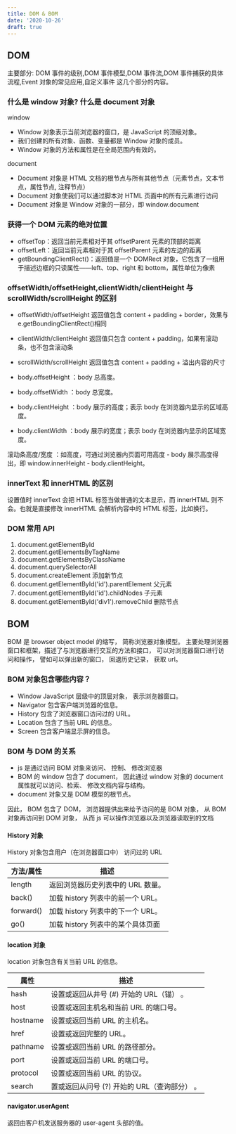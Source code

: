 ```yaml
---
title: DOM & BOM
date: '2020-10-26'
draft: true
---
```


## DOM

主要部分: DOM 事件的级别,DOM 事件模型,DOM 事件流,DOM 事件捕获的具体流程,Event 对象的常见应用,自定义事件 这几个部分的内容。

### 什么是 window 对象? 什么是 document 对象

window

- Window 对象表示当前浏览器的窗口，是 JavaScript 的顶级对象。
- 我们创建的所有对象、函数、变量都是 Window 对象的成员。
- Window 对象的方法和属性是在全局范围内有效的。

document

- Document 对象是 HTML 文档的根节点与所有其他节点（元素节点，文本节点，属性节点, 注释节点）
- Document 对象使我们可以通过脚本对 HTML 页面中的所有元素进行访问
- Document 对象是 Window 对象的一部分，即 window.document

### 获得一个 DOM 元素的绝对位置

- offsetTop：返回当前元素相对于其 offsetParent 元素的顶部的距离
- offsetLeft：返回当前元素相对于其 offsetParent 元素的左边的距离
- getBoundingClientRect()：返回值是一个 DOMRect 对象，它包含了一组用于描述边框的只读属性——left、top、right 和 bottom，属性单位为像素

### offsetWidth/offsetHeight,clientWidth/clientHeight 与 scrollWidth/scrollHeight 的区别

- offsetWidth/offsetHeight 返回值包含 content + padding + border，效果与 e.getBoundingClientRect()相同
- clientWidth/clientHeight 返回值只包含 content + padding，如果有滚动条，也不包含滚动条
- scrollWidth/scrollHeight 返回值包含 content + padding + 溢出内容的尺寸

- body.offsetHeight ：body 总高度。
- body.offsetWidth ：body 总宽度。
- body.clientHeight ：body 展示的高度；表示 body 在浏览器内显示的区域高度。
- body.clientWidth ：body 展示的宽度；表示 body 在浏览器内显示的区域宽度。

滚动条高度/宽度 ：如高度，可通过浏览器内页面可用高度 - body 展示高度得出，即 window.innerHeight - body.clientHeight。

### innerText 和 innerHTML 的区别

设置值时 innerText 会把 HTML 标签当做普通的文本显示，而 innerHTML 则不会。也就是直接修改 innerHTML 会解析内容中的 HTML 标签，比如换行。

### DOM 常用 API

1. document.getElementById
2. document.getElementsByTagName
3. document.getElementsByClassName
4. document.querySelectorAll
5. document.createElement 添加新节点
6. document.getElementById('id').parentElement 父元素
7. document.getElementById('id').childNodes 子元素
8. document.getElementById('div1').removeChild 删除节点

## BOM

BOM 是 browser object model 的缩写， 简称浏览器对象模型。 主要处理浏览器窗口和框架，描述了与浏览器进行交互的方法和接口， 可以对浏览器窗口进行访问和操作， 譬如可以弹出新的窗口， 回退历史记录， 获取 url。

### BOM 对象包含哪些内容？

- Window JavaScript 层级中的顶层对象， 表示浏览器窗口。
- Navigator 包含客户端浏览器的信息。
- History 包含了浏览器窗口访问过的 URL。
- Location 包含了当前 URL 的信息。
- Screen 包含客户端显示屏的信息。

### BOM 与 DOM 的关系

- js 是通过访问 BOM 对象来访问、 控制、 修改浏览器
- BOM 的 window 包含了 document， 因此通过 window 对象的 document 属性就可以访问、检索、 修改文档内容与结构。
- document 对象又是 DOM 模型的根节点。

因此， BOM 包含了 DOM， 浏览器提供出来给予访问的是 BOM 对象， 从 BOM 对象再访问到 DOM 对象， 从而 js 可以操作浏览器以及浏览器读取到的文档

#### History 对象

History 对象包含用户（在浏览器窗口中） 访问过的 URL

| 方法/属性 | 描述                              |
| --------- | --------------------------------- |
| length    | 返回浏览器历史列表中的 URL 数量。 |
| back()    | 加载 history 列表中的前一个 URL。 |
| forward() | 加载 history 列表中的下一个 URL。 |
| go()      | 加载 history 列表中的某个具体页面 |

#### location 对象

location 对象包含有关当前 URL 的信息。

| 属性     | 描述                                         |
| -------- | -------------------------------------------- |
| hash     | 设置或返回从井号 (#) 开始的 URL（锚） 。     |
| host     | 设置或返回主机名和当前 URL 的端口号。        |
| hostname | 设置或返回当前 URL 的主机名。                |
| href     | 设置或返回完整的 URL。                       |
| pathname | 设置或返回当前 URL 的路径部分。              |
| port     | 设置或返回当前 URL 的端口号。                |
| protocol | 设置或返回当前 URL 的协议。                  |
| search   | 置或返回从问号 (?) 开始的 URL（查询部分） 。 |

#### navigator.userAgent

返回由客户机发送服务器的 user-agent 头部的值。
